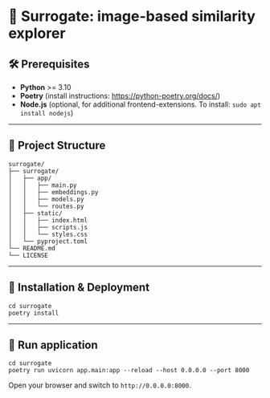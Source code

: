 # 🚀 Surrogate: image-based similarity explorer

## 🛠 Prerequisites
- **Python** >= 3.10
- **Poetry** (install instructions: https://python-poetry.org/docs/)
- **Node.js** (optional, for additional frontend-extensions. To install: `sudo apt install nodejs`)
---

## 📂 Project Structure
```
surrogate/
├── surrogate/
│   ├── app/
│   │   ├── main.py
│   │   ├── embeddings.py
│   │   ├── models.py
│   │   └── routes.py
│   ├── static/
│   │   ├── index.html
│   │   ├── scripts.js
│   │   └── styles.css
│   └── pyproject.toml
└── README.md
└── LICENSE
```

---

## 🔧 Installation & Deployment
```
cd surrogate
poetry install
```

---

## 🚀 Run application
```
cd surrogate
poetry run uvicorn app.main:app --reload --host 0.0.0.0 --port 8000
```
Open your browser and switch to `http://0.0.0.0:8000`.
